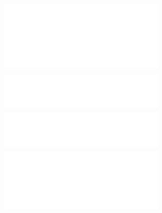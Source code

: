 ![Metrics - Iso Calendar](/metrics.plugin.isocalendar.svg)
---
![Metrics - Most Recently Used Languages](/metrics.plugin.languages.recent.svg)
<!-- --- -->
![Metrics - Most Used Languages](/metrics.plugin.languages.svg)
<!-- --- -->
![Metrics - Wakatime](/metrics.plugin.wakatime.svg)
